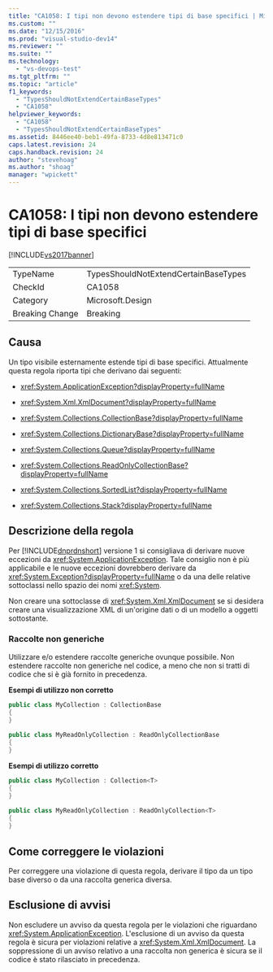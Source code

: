 ```yaml
---
title: "CA1058: I tipi non devono estendere tipi di base specifici | Microsoft Docs"
ms.custom: ""
ms.date: "12/15/2016"
ms.prod: "visual-studio-dev14"
ms.reviewer: ""
ms.suite: ""
ms.technology: 
  - "vs-devops-test"
ms.tgt_pltfrm: ""
ms.topic: "article"
f1_keywords: 
  - "TypesShouldNotExtendCertainBaseTypes"
  - "CA1058"
helpviewer_keywords: 
  - "CA1058"
  - "TypesShouldNotExtendCertainBaseTypes"
ms.assetid: 8446ee40-beb1-49fa-8733-4d8e813471c0
caps.latest.revision: 24
caps.handback.revision: 24
author: "stevehoag"
ms.author: "shoag"
manager: "wpickett"
---
```

# CA1058: I tipi non devono estendere tipi di base specifici
[!INCLUDE[vs2017banner](../code-quality/includes/vs2017banner.md)]

|||  
|-|-|  
|TypeName|TypesShouldNotExtendCertainBaseTypes|  
|CheckId|CA1058|  
|Category|Microsoft.Design|  
|Breaking Change|Breaking|  
  
## Causa  
 Un tipo visibile esternamente estende tipi di base specifici.  Attualmente questa regola riporta tipi che derivano dai seguenti:  
  
-   <xref:System.ApplicationException?displayProperty=fullName>  
  
-   <xref:System.Xml.XmlDocument?displayProperty=fullName>  
  
-   <xref:System.Collections.CollectionBase?displayProperty=fullName>  
  
-   <xref:System.Collections.DictionaryBase?displayProperty=fullName>  
  
-   <xref:System.Collections.Queue?displayProperty=fullName>  
  
-   <xref:System.Collections.ReadOnlyCollectionBase?displayProperty=fullName>  
  
-   <xref:System.Collections.SortedList?displayProperty=fullName>  
  
-   <xref:System.Collections.Stack?displayProperty=fullName>  
  
## Descrizione della regola  
 Per [!INCLUDE[dnprdnshort](../code-quality/includes/dnprdnshort_md.md)] versione 1 si consigliava di derivare nuove eccezioni da <xref:System.ApplicationException>.  Tale consiglio non è più applicabile e le nuove eccezioni dovrebbero derivare da <xref:System.Exception?displayProperty=fullName> o da una delle relative sottoclassi nello spazio dei nomi <xref:System>.  
  
 Non creare una sottoclasse di <xref:System.Xml.XmlDocument> se si desidera creare una visualizzazione XML di un'origine dati o di un modello a oggetti sottostante.  
  
### Raccolte non generiche  
 Utilizzare e\/o estendere raccolte generiche ovunque possibile.  Non estendere raccolte non generiche nel codice, a meno che non si tratti di codice che si è già fornito in precedenza.  
  
 **Esempi di utilizzo non corretto**  
  
```c#  
public class MyCollection : CollectionBase  
{  
}  
  
public class MyReadOnlyCollection : ReadOnlyCollectionBase  
{  
}  
```  
  
 **Esempi di utilizzo corretto**  
  
```c#  
public class MyCollection : Collection<T>  
{  
}  
  
public class MyReadOnlyCollection : ReadOnlyCollection<T>  
{  
}  
```  
  
## Come correggere le violazioni  
 Per correggere una violazione di questa regola, derivare il tipo da un tipo base diverso o da una raccolta generica diversa.  
  
## Esclusione di avvisi  
 Non escludere un avviso da questa regola per le violazioni che riguardano <xref:System.ApplicationException>.  L'esclusione di un avviso da questa regola è sicura per violazioni relative a <xref:System.Xml.XmlDocument>.  La soppressione di un avviso relativo a una raccolta non generica è sicura se il codice è stato rilasciato in precedenza.